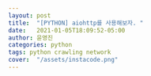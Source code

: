 ```yaml
---
layout: post
title:  "[PYTHON] aiohttp를 사용해보자. "
date:   2021-01-05T18:09:52-05:00
author: 윤영진
categories: python
tags: python crawling network
cover:  "/assets/instacode.png"
---
```

